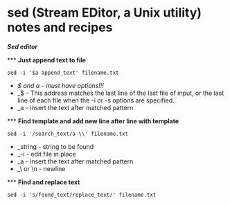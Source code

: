 # sed (Stream EDitor, a Unix utility) notes and recipes

***Sed editor***  

\*\*\* **Just append text to file**  

`sed -i '$a append_text' filename.txt  `
- _$ and a - must have options!!!_
- _$ - This address matches the last line of the last file of input, or the last line of each file when the -i or -s options are specified.
- _a - insert the text after matched pattern
 
 
 
*** **Find template and add new line after line with template**  

`sed -i '/search_text/a \\' filename.txt `
 
- _string - string to be found
- _-i - edit file in place
- _a - insert the text after matched pattern
- _\\ or \n - newline
 
 
*** **Find and replace text** 
 
`sed -i 's/found_text/replace_text/' filename.txt `
